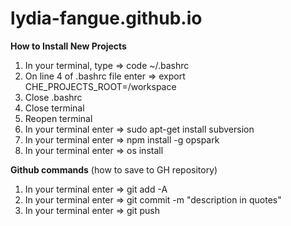 # lydia-fangue.github.io

**How to Install New Projects** 
1) In your terminal, type => code ~/.bashrc
2) On line 4 of .bashrc file enter => export CHE_PROJECTS_ROOT=/workspace
3) Close .bashrc
4) Close terminal
5) Reopen terminal
6) In your terminal enter => sudo apt-get install subversion
7) In your terminal enter => npm install -g opspark
8) In your terminal enter => os install

**Github commands** (how to save to GH repository)
1) In your terminal enter => git add -A
2) In your terminal enter => git commit -m "description in quotes"
3) In your terminal enter => git push